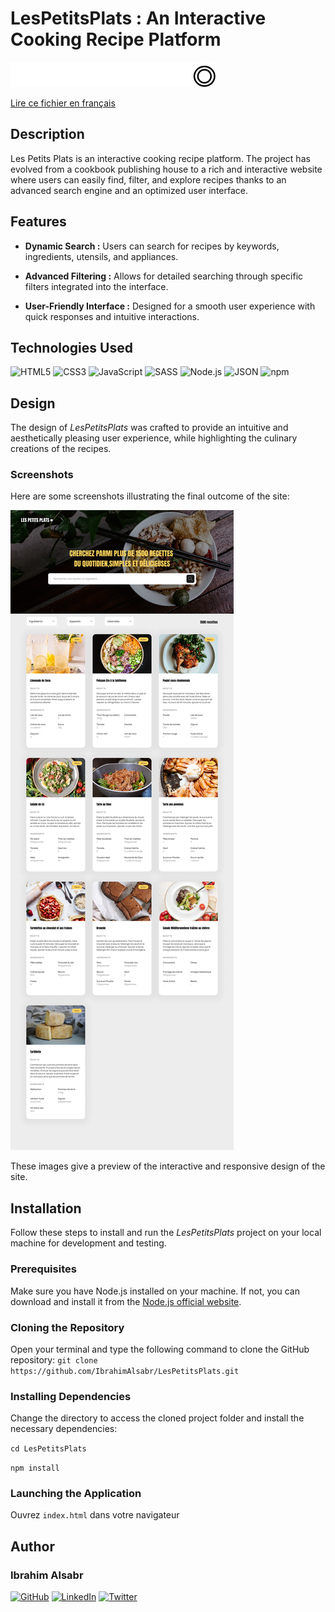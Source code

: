 # LesPetitsPlats : An Interactive Cooking Recipe Platform

![Logo LesPetitsPlats](./assets/Logo.png)

[ Lire ce fichier en français](./README.md)

## Description

Les Petits Plats is an interactive cooking recipe platform. The project has evolved from a cookbook publishing house to a rich and interactive website where users can easily find, filter, and explore recipes thanks to an advanced search engine and an optimized user interface.

## Features

-   **Dynamic Search :** Users can search for recipes by keywords, ingredients, utensils, and appliances.

-   **Advanced Filtering :** Allows for detailed searching through specific filters integrated into the interface.

-   **User-Friendly Interface :** Designed for a smooth user experience with quick responses and intuitive interactions.

## Technologies Used

![HTML5](https://img.shields.io/badge/HTML5-E34F26?style=for-the-badge&logo=html5&logoColor=white)
![CSS3](https://img.shields.io/badge/CSS3-1572B6?style=for-the-badge&logo=css3&logoColor=white)
![JavaScript](https://img.shields.io/badge/JavaScript-F7DF1E?style=for-the-badge&logo=javascript&logoColor=black)
![SASS](https://img.shields.io/badge/SASS-CC6699?style=for-the-badge&logo=sass&logoColor=white)
![Node.js](https://img.shields.io/badge/Node.js-43853D?style=for-the-badge&logo=node-dot-js&logoColor=white)
![JSON](https://img.shields.io/badge/JSON-000000?style=for-the-badge&logo=json&logoColor=white)
![npm](https://img.shields.io/badge/npm-CB3837?style=for-the-badge&logo=npm&logoColor=white)

## Design

The design of _LesPetitsPlats_ was crafted to provide an intuitive and aesthetically pleasing user experience, while highlighting the culinary creations of the recipes.

### Screenshots

Here are some screenshots illustrating the final outcome of the site:

![Page d'accueil](./assets/HOME.png)

These images give a preview of the interactive and responsive design of the site.

## Installation

Follow these steps to install and run the _LesPetitsPlats_ project on your local machine for development and testing.

### Prerequisites

Make sure you have Node.js installed on your machine. If not, you can download and install it from the [Node.js official website](https://nodejs.org/).

### Cloning the Repository

Open your terminal and type the following command to clone the GitHub repository:
`git clone https://github.com/IbrahimAlsabr/LesPetitsPlats.git`

### Installing Dependencies

Change the directory to access the cloned project folder and install the necessary dependencies:

`cd LesPetitsPlats`

`npm install`

### Launching the Application

Ouvrez `index.html` dans votre navigateur

## Author
### Ibrahim Alsabr
[![GitHub](https://img.shields.io/badge/GitHub-100000?style=for-the-badge&logo=github&logoColor=white)](https://github.com/IbrahimAlsabr) [![LinkedIn](https://img.shields.io/badge/LinkedIn-0077B5?style=for-the-badge&logo=linkedin&logoColor=white)](https://www.linkedin.com/in/ibrahim-alsabr-188939231/) [![Twitter](https://img.shields.io/badge/Twitter-1DA1F2?style=for-the-badge&logo=twitter&logoColor=white)](https://twitter.com/home?lang=fr)
